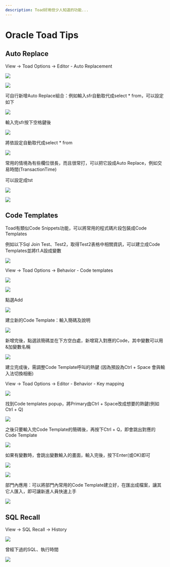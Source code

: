 ```yaml
---
description: Toad好用但少人知道的功能...
---
```


# Oracle Toad Tips

## Auto Replace

View → Toad Options → Editor - Auto Replacement

![](.gitbook/assets/image%20%2815%29.png)

![](.gitbook/assets/image%20%28144%29.png)

可自行新增Auto Replace組合：例如輸入sfr自動取代成select \* from，可以設定如下

![](.gitbook/assets/image%20%28253%29.png)

輸入完sfr按下空格鍵後

![](.gitbook/assets/image%20%28414%29.png)

將依設定自動取代成select \* from

![](.gitbook/assets/image%20%28422%29.png)

常用的情境為有些欄位很長，而且很常打，可以把它設成Auto Replace，例如交易時間\(TransactionTime\)

可以設定成tst

![](.gitbook/assets/image%20%28506%29.png)

![](.gitbook/assets/image%20%28242%29.png)

## Code Templates

Toad有類似Code Snippets功能，可以將常用的程式碼片段包裝成Code Templates

例如以下Sql Join Test、Test2，取得Test2表格中相關資訊，可以建立成Code Templates並將t1.A設成變數

![](.gitbook/assets/image%20%28264%29.png)

View → Toad Options → Behavior - Code templates

![](.gitbook/assets/image%20%28420%29.png)

![](.gitbook/assets/image%20%28352%29.png)

點選Add

![](.gitbook/assets/image%20%28172%29.png)

建立新的Code Template：輸入簡碼及說明

![](.gitbook/assets/image%20%28157%29.png)

新增完後，點選該簡碼並在下方空白處，新增寫入對應的Code，其中變數可以用&加變數名稱

![](.gitbook/assets/image%20%28387%29.png)

建立完成後，需調整Code Template呼叫的熱鍵 \(因為預設為Ctrl + Space 會與輸入法切換相衝\)

View → Toad Options → Editor - Behavior - Key mapping

![](.gitbook/assets/image%20%28430%29.png)

找到Code templates popup，將Primary由Ctrl + Space改成想要的熱鍵\(例如Ctrl + Q\)

![](.gitbook/assets/image%20%28246%29.png)

之後只要輸入完Code Template的簡碼後，再按下Ctrl + Q，即會跳出對應的Code Template

![](.gitbook/assets/image%20%28117%29.png)

如果有變數時，會跳出變數輸入的畫面，輸入完後，按下Enter\(或OK\)即可

![](.gitbook/assets/image%20%28184%29.png)

![](.gitbook/assets/image%20%28401%29.png)

部門內應用：可以將部門內常用的Code Template建立好，在匯出成檔案，讓其它人匯入，即可讓新進人員快速上手

![](.gitbook/assets/image%20%2858%29.png)

## SQL Recall

View → SQL Recall → History

![](.gitbook/assets/image%20%28223%29.png)

曾經下過的SQL、執行時間

![](.gitbook/assets/image%20%28217%29.png)



